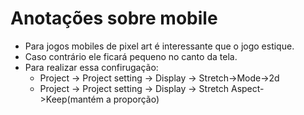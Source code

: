 # Anotações sobre mobile

- Para jogos mobiles de pixel art é interessante que o jogo estique.
- Caso contrário ele ficará pequeno no canto da tela.
- Para realizar essa confirugação:
  - Project -> Project setting -> Display -> Stretch->Mode->2d
  - Project -> Project setting -> Display -> Stretch Aspect->Keep(mantém a proporção)
